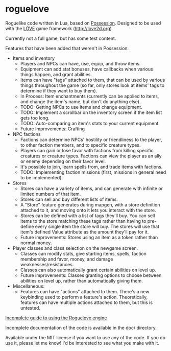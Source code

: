 # roguelove
Roguelike code written in Lua, based on [Possession](http://possessiongame.com/ "Possession"). Designed to be used with the [LÖVE](http://love2d.org/ "LÖVE") game framework (http://love2d.org)

Currently not a full game, but has some test content.

Features that have been added that weren't in Possession:
* Items and inventory
  * Players and NPCs can have, use, equip, and throw items.
  * Equipment can add stat bonuses, have callbacks when various things happen, and grant abilities.
  * Items can have "tags" attached to them, that can be used by various things throughout the game (so far, only stores look at items' tags to determine if they want to buy them).
  * In Process: Item enchantments (currently can be applied to items, and change the item's name, but don't do anything else).
  * TODO: Getting NPCs to use items and change equipment.
  * TODO: Implement a scrollbar on the inventory screen if the item list gets too long.
  * TODO: Auto-comparing an item's stats to your current equipment.
  * Future Improvements: Crafting
* NPC factions
  * Factions can determine NPCs' hostility or friendliness to the player, to other faction members, and to specific creature types.
  * Players can gain or lose favor with factions from killing specific creatures or creature types. Factions can view the player as an ally or enemy depending on their favor level.
  * It's possible to join, learn spells from, and trade items with factions.
  * TODO: Implementing faction missions (first, missions in general  need to be implemented).
* Stores
  * Stores can have a variety of items, and can generate with infinite or limited numbers of that item.
  * Stores can sell and buy different lists of items.
  * A "Store" feature generates during mapgen, with a store definition attached to it, and moving onto it lets you interact with the store.
  * Stores can be defined with a list of tags they'll buy. You can sell items to the store matching these tags rather than having to pre-define every single item the store will buy. The stores will use that item's defined Value attribute as the amount they'll pay for it.
  * Future improvements: Stores using an item as a token rather than normal money.
* Player classes and class selection on the newgame screen.
  * Classes can modify stats, give starting items, spells, faction membership and favor, money, and damage weaknesses/resistances.
  * Classes can also automatically grant certain abilities on level up.
  * Future improvements: Classes granting options to choose between abilities on level up, rather than automatically giving them.
* Miscellaneous:
  * Features can have "actions" attached to them. There's a new keybinding used to perform a feature's action. Theoretically, features can have multiple actions attached to them, but this is untested.

[Incomplete guide to using the Roguelove engine](https://docs.google.com/document/d/1bJmuokbK8Xtd2P9K8KRQRSeGdHd78HGKuOKaZltCoE4/edit?usp=sharing)

Incomplete documentation of the code is available in the doc/ directory.

Available under the MIT license if you want to use any of the code. If you do use it, please let me know! I'd be interested to see what you make with it.

